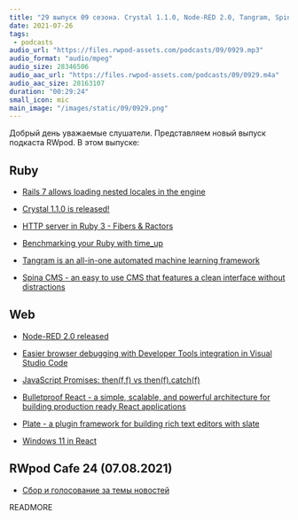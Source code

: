 ```yaml
---
title: "29 выпуск 09 сезона. Crystal 1.1.0, Node-RED 2.0, Tangram, Spina CMS, Bulletproof React, Plate и прочее"
date: 2021-07-26
tags:
 - podcasts
audio_url: "https://files.rwpod-assets.com/podcasts/09/0929.mp3"
audio_format: "audio/mpeg"
audio_size: 28346506
audio_aac_url: "https://files.rwpod-assets.com/podcasts/09/0929.m4a"
audio_aac_size: 28163107
duration: "00:29:24"
small_icon: mic
main_image: "/images/static/09/0929.png"
---
```


Добрый день уважаемые слушатели. Представляем новый выпуск подкаста RWpod. В этом выпуске:

## Ruby

 - [Rails 7 allows loading nested locales in the engine](https://blog.saeloun.com/2021/07/20/rails-7-allows-nested-locales)
 - [Crystal 1.1.0 is released!](https://crystal-lang.org/2021/07/16/1.1.0-released.html)
 - [HTTP server in Ruby 3 - Fibers & Ractors](https://www.dmitry-ishkov.com/2021/07/http-server-in-ruby-3-fibers-ractors.html)


 - [Benchmarking your Ruby with time_up](https://blog.testdouble.com/posts/2021-07-19-benchmarking-your-ruby-with-time_up/)
 - [Tangram is an all-in-one automated machine learning framework](https://www.tangram.dev/)
 - [Spina CMS - an easy to use CMS that features a clean interface without distractions](https://spinacms.com/)

## Web

 - [Node-RED 2.0 released](https://nodered.org/blog/2021/07/20/version-2-0-released)
 - [Easier browser debugging with Developer Tools integration in Visual Studio Code](https://blogs.windows.com/msedgedev/2021/07/16/easier-debugging-developer-tools-in-visual-studio-code/)
 - [JavaScript Promises: then(f,f) vs then(f).catch(f)](https://dmitripavlutin.com/javascript-promises-then-vs-then-catch/)


 - [Bulletproof React - a simple, scalable, and powerful architecture for building production ready React applications](https://github.com/alan2207/bulletproof-react)
 - [Plate - a plugin framework for building rich text editors with slate](https://plate.udecode.io/)
 - [Windows 11 in React](https://win11.blueedge.me/)

## RWpod Cafe 24 (07.08.2021)

 - [Сбор и голосование за темы новостей](https://github.com/rwpod/cafe-discussions/discussions/9)


READMORE
